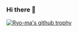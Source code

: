 ### Hi there 👋

<!--
**randyisback/randyisback** is a ✨ _special_ ✨ repository because its `README.md` (this file) appears on your GitHub profile.

Here are some ideas to get you started:

- 🔭 I’m currently working on ...
- 🌱 I’m currently learning ...
- 👯 I’m looking to collaborate on ...
- 🤔 I’m looking for help with ...
- 💬 Ask me about ...
- 📫 How to reach me: ...
- 😄 Pronouns: ...
- ⚡ Fun fact: ...
-->
[![Ryo-ma's github trophy](https://github-profile-trophy.vercel.app/?username=randyisback&row=1)](https://github.com/ryo-ma/github-profile-trophy)
